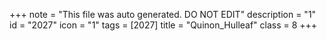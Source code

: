 +++
note = "This file was auto generated. DO NOT EDIT"
description = "1"
id = "2027"
icon = "1"
tags = [2027]
title = "Quinon_Hulleaf"
class = 8
+++
